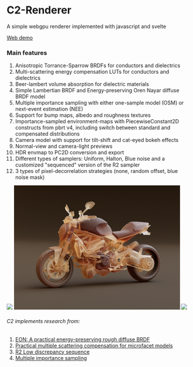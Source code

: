 # C2-Renderer

A simple webgpu renderer implemented with javascript and svelte

[Web demo](https://domenicobrz.github.io/webgl/projects/c2-renderer/)

### Main features

1. Anisotropic Torrance-Sparrow BRDFs for conductors and dielectrics
2. Multi-scattering energy compensation LUTs for conductors and dielectrics
3. Beer-lambert volume absorption for dielectric materials
4. Simple Lambertian BRDF and Energy-preserving Oren Nayar diffuse BRDF model
5. Multiple importance sampling with either one-sample model (OSM) or next-event estimation (NEE)
6. Support for bump maps, albedo and roughness textures
7. Importance-sampled environment-maps with PiecewiseConstant2D constructs from pbrt v4, including switch between standard and compensated distributions
8. Camera model with support for tilt-shift and cat-eyed bokeh effects
9. Normal-view and camera-light previews
10. HDR envmap to PC2D conversion and export
11. Different types of samplers: Uniform, Halton, Blue noise and a customized "sequenced" version of the R2 sampler
12. 3 types of pixel-decorrelation strategies (none, random offset, blue noise mask)

<img src="screenshots/1.png" width="90%" />
<img src="screenshots/3.png" width="90%" />
<img src="screenshots/2.png" width="90%" />

###### C2 implements research from:

1. [EON: A practical energy-preserving rough diffuse BRDF](https://arxiv.org/pdf/2410.18026)
2. [Practical multiple scattering compensation for microfacet models](https://blog.selfshadow.com/publications/turquin/ms_comp_final.pdf)
3. [R2 Low discrepancy sequence](https://extremelearning.com.au/unreasonable-effectiveness-of-quasirandom-sequences/)
4. [Multiple importance sampling](https://graphics.stanford.edu/courses/cs348b-03/papers/veach-chapter9.pdf)
